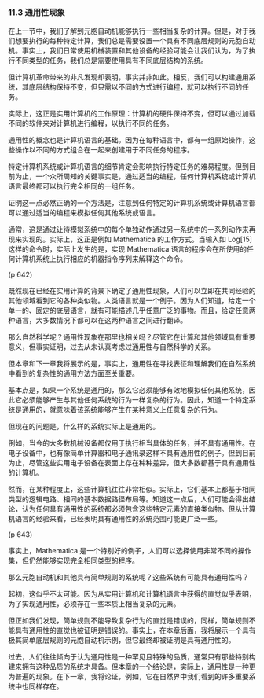 ### 11.3  通用性现象

在上一节中，我们了解到元胞自动机能够执行一些相当复杂的计算。但是，对于我们想要执行的每种特定计算，我们总是需要设置一个具有不同底层规则的元胞自动机。事实上，我们日常使用机械装置和其他设备的经验可能会让我们认为，为了执行不同类型的任务，我们总是需要使用具有不同底层结构的系统。

但计算机革命带来的非凡发现却表明，事实并非如此。相反，我们可以构建通用系统，其底层结构保持不变，但只需以不同的方式进行编程，就可以执行不同的任务。

实际上，这正是实用计算机的工作原理：计算机的硬件保持不变，但可以通过加载不同的软件来对计算机进行编程，以执行不同的任务。

通用性的概念也是计算机语言的基础。因为在每种语言中，都有一组原始操作，这些操作以不同的方式组合在一起来创建用于不同任务的程序。

特定计算机系统或计算机语言的细节肯定会影响执行特定任务的难易程度。但到目前为止，一个众所周知的关键事实是，通过适当的编程，任何计算机系统或计算机语言最终都可以执行完全相同的一组任务。

证明这一点必然正确的一个方法是，注意到任何特定的计算机系统或计算机语言都可以通过适当的编程来模拟任何其他系统或语言。

通常，这是通过让待模拟系统中的每个单独动作通过另一系统中的一系列动作来再现来实现的。实际上，这正是例如 Mathematica 的工作方式。当输入如 Log[15] 这样的命令时，实际上发生的是，实现 Mathematica 语言的程序会在所使用的任何计算机系统上执行相应的机器指令序列来解释这个命令。

(p 642)

既然现在已经在实用计算的背景下确定了通用性现象，人们可以立即在共同经验的其他领域看到它的各种类似物。人类语言就是一个例子。因为人们知道，给定一个单一的、固定的底层语言，就有可能描述几乎任意广泛的事物。而且，给定任意两种语言，大多数情况下都可以在这两种语言之间进行翻译。

那么自然科学呢？通用性现象在那里也相关吗？尽管它在计算和其他领域具有重要意义，但事实证明，过去从未认真考虑过通用性与自然科学的关系。

但本章和下一章我将展示的是，事实上，通用性在寻找表征和理解我们在自然系统中看到的复杂性的通用方法方面至关重要。

基本点是，如果一个系统是通用的，那么它必须能够有效地模拟任何其他系统，因此它必须能够产生与其他任何系统的行为一样复杂的行为。因此，知道一个特定系统是通用的，就意味着该系统能够产生在某种意义上任意复杂的行为。

但现在的问题是，什么样的系统实际上是通用的。

例如，当今的大多数机械设备都仅用于执行相当具体的任务，并不具有通用性。在电子设备中，也有像简单计算器和电子通讯录这样不具有通用性的例子。但到目前为止，尽管这些实用电子设备在表面上存在种种差异，但大多数都基于具有通用性的计算机。

然而，在某种程度上，这些计算机往往非常相似。实际上，它们基本上都基于相同类型的逻辑电路、相同的基本数据路径布局等。知道这一点后，人们可能会得出结论，认为任何具有通用性的系统都必须包含这些特定元素的直接类似物。但从计算机语言的经验来看，已经表明具有通用性的系统范围可能更广泛一些。

(p 643)

事实上，Mathematica 是一个特别好的例子，人们可以选择使用非常不同的操作集，但仍然能够实现完全相同类型的程序。

那么元胞自动机和其他具有简单规则的系统呢？这些系统有可能具有通用性吗？

起初，这似乎不太可能。因为从实用计算机和计算机语言中获得的直觉似乎表明，为了实现通用性，必须存在一些本质上相当复杂的元素。

但正如我们发现，简单规则不能导致复杂行为的直觉是错误的，同样，简单规则不能具有通用性的直觉也被证明是错误的。事实上，在本章后面，我将展示一个具有极其简单底层规则的元胞自动机示例，但它最终却被证明是具有通用性的。

过去，人们往往倾向于认为通用性是一种罕见且特殊的品质，通常只有那些特别构建来拥有这种品质的系统才具备。但本章的一个结论是，实际上，通用性是一种更为普遍的现象。在下一章，我将论证，例如，它在自然界中我们看到的许多重要系统中也同样存在。

